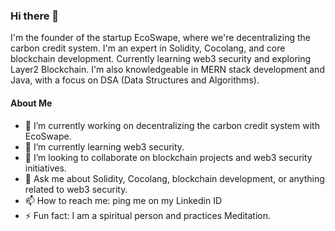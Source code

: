 ### Hi there 👋

I'm the founder of the startup EcoSwape, where we're decentralizing the carbon credit system. I'm an expert in Solidity, Cocolang, and core blockchain development. Currently learning web3 security and exploring Layer2 Blockchain. I'm also knowledgeable in MERN stack development and Java, with a focus on DSA (Data Structures and Algorithms).

#### About Me

- 🔭 I’m currently working on decentralizing the carbon credit system with EcoSwape.
- 🌱 I’m currently learning web3 security.
- 👯 I’m looking to collaborate on blockchain projects and web3 security initiatives.
- 💬 Ask me about Solidity, Cocolang, blockchain development, or anything related to web3 security.
- 📫 How to reach me: ping me on my Linkedin ID
- ⚡ Fun fact: I am a spiritual person and practices Meditation.

<!--
**adityakaaltatva/adityaKaaltatva** is a ✨ _special_ ✨ repository because its `README.md` (this file) appears on your GitHub profile.

Here are some ideas to get you started:

- 🤔 I’m looking for help with ...
-->
